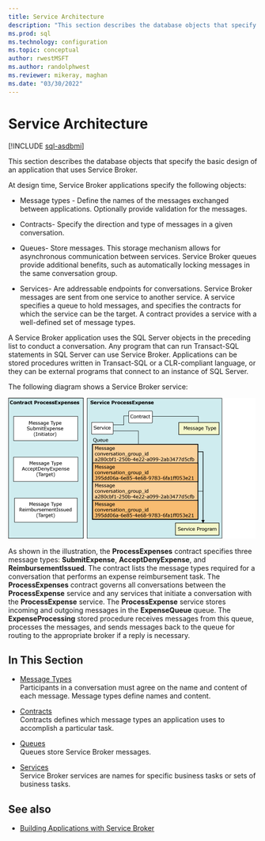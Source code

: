 ```yaml
---
title: Service Architecture
description: "This section describes the database objects that specify the basic design of an application that uses Service Broker."
ms.prod: sql
ms.technology: configuration
ms.topic: conceptual
author: rwestMSFT
ms.author: randolphwest
ms.reviewer: mikeray, maghan
ms.date: "03/30/2022"
---
```


# Service Architecture

[!INCLUDE [sql-asdbmi](../../includes/applies-to-version/sql-asdbmi.md)]

This section describes the database objects that specify the basic design of an application that uses Service Broker.

At design time, Service Broker applications specify the following objects:

- Message types - Define the names of the messages exchanged between applications. Optionally provide validation for the messages.

- Contracts- Specify the direction and type of messages in a given conversation.

- Queues- Store messages. This storage mechanism allows for asynchronous communication between services. Service Broker queues provide additional benefits, such as automatically locking messages in the same conversation group.

- Services- Are addressable endpoints for conversations. Service Broker messages are sent from one service to another service. A service specifies a queue to hold messages, and specifies the contracts for which the service can be the target. A contract provides a service with a well-defined set of message types.

A Service Broker application uses the SQL Server objects in the preceding list to conduct a conversation. Any program that can run Transact-SQL statements in SQL Server can use Service Broker. Applications can be stored procedures written in Transact-SQL or a CLR-compliant language, or they can be external programs that connect to an instance of SQL Server.

The following diagram shows a Service Broker service:

![Relationship of Service Broker objects](media/broker02.gif "Relationship of Service Broker objects")

As shown in the illustration, the **ProcessExpenses** contract specifies three message types: **SubmitExpense**, **AcceptDenyExpense**, and **ReimbursementIssued**. The contract lists the message types required for a conversation that performs an expense reimbursement task. The **ProcessExpenses** contract governs all conversations between the **ProcessExpense** service and any services that initiate a conversation with the **ProcessExpense** service. The **ProcessExpense** service stores incoming and outgoing messages in the **ExpenseQueue** queue. The **ExpenseProcessing** stored procedure receives messages from this queue, processes the messages, and sends messages back to the queue for routing to the appropriate broker if a reply is necessary.

## In This Section

- [Message Types](message-types.md)  
    Participants in a conversation must agree on the name and content of each message. Message types define names and content.

- [Contracts](contracts.md)  
    Contracts defines which message types an application uses to accomplish a particular task.

- [Queues](queues.md)  
    Queues store Service Broker messages.

- [Services](services.md)  
    Service Broker services are names for specific business tasks or sets of business tasks.

## See also

- [Building Applications with Service Broker](building-applications-with-service-broker.md)
